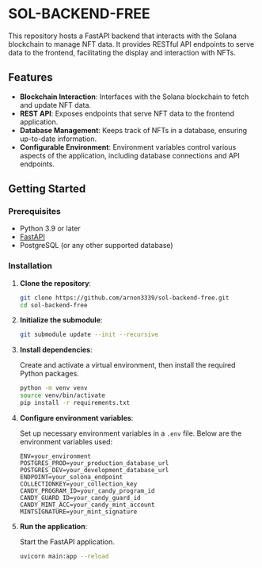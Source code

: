 # SOL-BACKEND-FREE

This repository hosts a FastAPI backend that interacts with the Solana blockchain to manage NFT data. It provides RESTful API endpoints to serve data to the frontend, facilitating the display and interaction with NFTs.

## Features

- **Blockchain Interaction**: Interfaces with the Solana blockchain to fetch and update NFT data.
- **REST API**: Exposes endpoints that serve NFT data to the frontend application.
- **Database Management**: Keeps track of NFTs in a database, ensuring up-to-date information.
- **Configurable Environment**: Environment variables control various aspects of the application, including database connections and API endpoints.

## Getting Started

### Prerequisites

- Python 3.9 or later
- [FastAPI](https://fastapi.tiangolo.com/)
- PostgreSQL (or any other supported database)

### Installation

1. **Clone the repository**:

    ```bash
    git clone https://github.com/arnon3339/sol-backend-free.git
    cd sol-backend-free
    ```

2. **Initialize the submodule**:

    ```bash
    git submodule update --init --recursive
    ```

3. **Install dependencies**:

    Create and activate a virtual environment, then install the required Python packages.

    ```bash
    python -m venv venv
    source venv/bin/activate
    pip install -r requirements.txt
    ```

4. **Configure environment variables**:

    Set up necessary environment variables in a `.env` file. Below are the environment variables used:

    ```plaintext
    ENV=your_environment
    POSTGRES_PROD=your_production_database_url
    POSTGRES_DEV=your_development_database_url
    ENDPOINT=your_solona_endpoint
    COLLECTIONKEY=your_collection_key
    CANDY_PROGRAM_ID=your_candy_program_id
    CANDY_GUARD_ID=your_candy_guard_id
    CANDY_MINT_ACC=your_candy_mint_account
    MINTSIGNATURE=your_mint_signature
    ```

5. **Run the application**:

    Start the FastAPI application.

    ```bash
    uvicorn main:app --reload
    ```